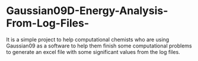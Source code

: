 # Gaussian09D-Energy-Analysis-From-Log-Files-
It is a simple project to help computational chemists who are using Gaussian09 as a software to help them finish some computational problems to generate an excel file with some significant values from the log files.
